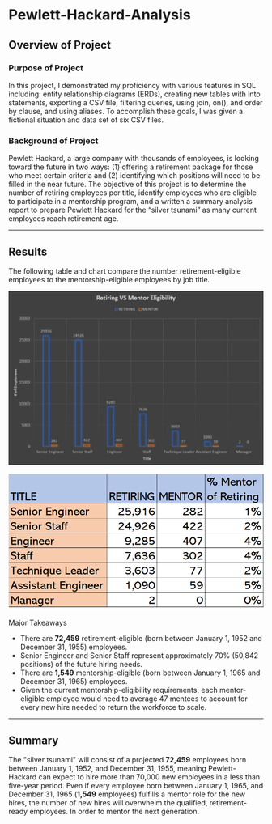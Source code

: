 # Pewlett-Hackard-Analysis
## Overview of Project
### Purpose of Project
In this project, I demonstrated my proficiency with various features in SQL including: entity relationship diagrams (ERDs), creating new tables with into statements, exporting a CSV file, filtering queries, using join, on(), and order by clause, and using aliases. To accomplish these goals, I was given a fictional situation and data set of six CSV files. 
### Background of Project
Pewlett Hackard, a large company with thousands of employees, is looking toward the future in two ways: (1) offering a retirement package for those who meet certain criteria and (2) identifying which positions will need to be filled in the near future. The objective of this project is to determine the number of retiring employees per title, identify employees who are eligible to participate in a mentorship program, and a written a summary analysis report to prepare Pewlett Hackard for the “silver tsunami” as many current employees reach retirement age.

---
## Results
 The following table and chart compare the number retirement-eligible employees to the mentorship-eligible employees by job title. 
 
 
 ![ compare_retire_mentor_titles]( compare_retire_mentor_titles.png)
 

![compare_retire_mentor_table](compare_retire_mentor_table.png)
 
 Major Takeaways 
* There are **72,459** retirement-eligible (born between January 1, 1952 and December 31, 1955) employees. 
* Senior Engineer and Senior Staff represent approximately 70% (50,842 positions) of the future hiring needs. 
* There are **1,549** mentorship-eligible (born between January 1, 1965 and December 31, 1965) employees.
* Given the current mentorship-eligibility requirements, each mentor-eligible employee would need to average 47 mentees to account for every new hire needed to return the workforce to scale.

---
## Summary 
The "silver tsunami" will consist of a projected **72,459** employees born between January 1, 1952, and December 31, 1955, meaning Pewlett-Hackard can expect to hire more than 70,000 new employees in a less than five-year period. Even if every employee born between January 1, 1965, and December 31, 1965 (**1,549** employees) fulfills a mentor role for the new hires, the number of new hires will overwhelm the qualified, retirement-ready employees. 
In order to mentor the next generation. 






